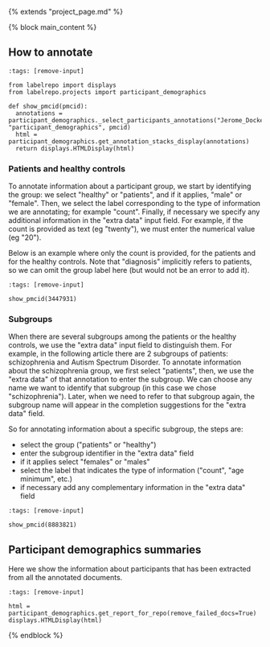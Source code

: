 {% extends "project_page.md" %}

{% block main_content %}

## How to annotate

```{code-cell}
:tags: [remove-input]

from labelrepo import displays
from labelrepo.projects import participant_demographics

def show_pmcid(pmcid):
  annotations = participant_demographics._select_participants_annotations("Jerome_Dockes", "participant_demographics", pmcid)
  html = participant_demographics.get_annotation_stacks_display(annotations)
  return displays.HTMLDisplay(html)
```

### Patients and healthy controls

To annotate information about a participant group, we start by identifying the group: we select "healthy" or "patients", and if it applies, "male" or "female".
Then, we select the label corresponding to the type of information we are annotating; for example "count".
Finally, if necessary we specify any additional information in the "extra data" input field.
For example, if the count is provided as text (eg "twenty"), we must enter the numerical value (eg "20").

Below is an example where only the count is provided, for the patients and for the healthy controls.
Note that "diagnosis" implicitly refers to patients, so we can omit the group label here (but would not be an error to add it).

```{code-cell}
:tags: [remove-input]

show_pmcid(3447931)
```

### Subgroups

When there are several subgroups among the patients or the healthy controls, we use the "extra data" input field to distinguish them.
For example, in the following article there are 2 subgroups of patients: schizophrenia and Autism Spectrum Disorder.
To annotate information about the schizophrenia group, we first select "patients", then, we use the "extra data" of that annotation to enter the subgroup.
We can choose any name we want to identify that subgroup (in this case we chose "schizophrenia").
Later, when we need to refer to that subgroup again, the subgroup name will appear in the completion suggestions for the "extra data" field.

So for annotating information about a specific subgroup, the steps are:
- select the group ("patients" or "healthy")
- enter the subgroup identifier in the "extra data" field
- if it applies select "females" or "males"
- select the label that indicates the type of information ("count", "age minimum", etc.)
- if necessary add any complementary information in the "extra data" field

```{code-cell}
:tags: [remove-input]

show_pmcid(8883821)
```

## Participant demographics summaries

Here we show the information about participants that has been extracted from all the annotated documents.

```{code-cell}
:tags: [remove-input]

html = participant_demographics.get_report_for_repo(remove_failed_docs=True)
displays.HTMLDisplay(html)
```

{% endblock %}
